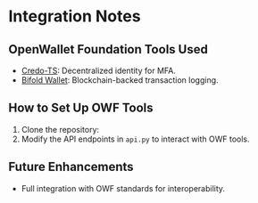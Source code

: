 # Integration Notes

## OpenWallet Foundation Tools Used
- [Credo-TS](https://github.com/openwallet-foundation/credo-ts): Decentralized identity for MFA.
- [Bifold Wallet](https://github.com/openwallet-foundation/bifold-wallet): Blockchain-backed transaction logging.

## How to Set Up OWF Tools
1. Clone the repository:
2. Modify the API endpoints in `api.py` to interact with OWF tools.

## Future Enhancements
- Full integration with OWF standards for interoperability.
